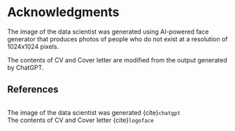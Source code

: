 # Acknowledgments

The image of the data scientist was generated using AI-powered face generator that produces photos of people who do not exist at a resolution of 1024x1024 pixels.

The contents of CV and Cover letter are modified from the output generated by ChatGPT.

## References

```{bibliography}
```
The image of the data scientist was generated {cite}`chatgpt`    
The contents of CV and Cover letter {cite}`logoface` 


